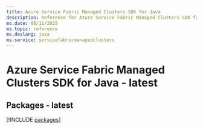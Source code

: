 ```yaml
---
title: Azure Service Fabric Managed Clusters SDK for Java
description: Reference for Azure Service Fabric Managed Clusters SDK for Java
ms.date: 06/11/2025
ms.topic: reference
ms.devlang: java
ms.service: servicefabricmanagedclusters
---
```

# Azure Service Fabric Managed Clusters SDK for Java - latest
## Packages - latest
[!INCLUDE [packages](service-fabric-managed-clusters-index.md)]